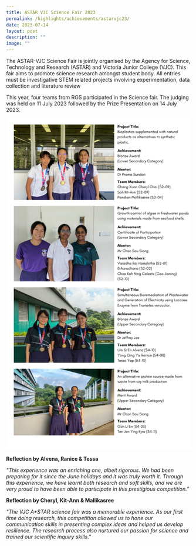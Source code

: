 ```yaml
---
title: ASTAR VJC Science Fair 2023
permalink: /highlights/achievements/astarvjc23/
date: 2023-07-14
layout: post
description: ""
image: ""
---
```

The ASTAR-VJC Science Fair is jointly organised by the Agency for Science, Technology and Research (ASTAR) and Victoria Junior College (VJC). This fair aims to promote science research amongst student body.  All entries must be investigative STEM related projects involving experimentation, data collection and literature review

This year, four teams from RGS participated in the Science fair. The judging was held on 11 July 2023 followed by the Prize Presentation on 14 July 2023. 

![](/images/astarvjc%20final.png)

**Reflection by Alvena, Ranice & Tessa**

*"This experience was an enriching one, albeit rigorous. We had been preparing for it since the June holidays and it was truly worth it. Through this experience, we have learnt both research and soft skills, and we are very proud to have been able to participate in this prestigious competition.”*

**Reflection by Cheryl, Kit-Ann & Mallikasree**

*"The VJC A\*STAR science fair was a memorable experience. As our first time doing research, this competition allowed us to hone our communication skills in presenting complex ideas and helped us develop resilience. The research process also nurtured our passion for science and trained our scientific inquiry skills."*